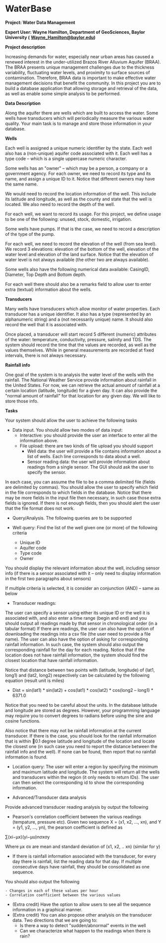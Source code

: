 # WaterBase

**Project: Water Data Management**

**Expert User: Wayne Hamilton, Department of GeoSciences, Baylor University (** [**Wayne\_Hamilton@baylor.edu**](mailto:Wayne_Hamilton@baylor.edu)**)**

**Project description**

Increasing demands for water, especially near urban areas has caused a renewed interest in the under-utilized Brazos River Alluvium Aquifer (BRAA).  The BRAA presents unique management challenges due to the thickness variability, fluctuating water levels, and proximity to surface sources of contamination.  Therefore, BRAA data is important to make effective water management decisions that benefit the community. In this project you are to build a database application that allowing storage and retrieval of the data, as well as enable some simple analysis to be performed.

**Data Description**

Along the aquifer there are wells which are built to access the water. Some wells have transducers which will periodically measure the various water quality. Your main task is to manage and store those information in your database.

**Wells**

Each well is assigned a unique numeric identifier by the state. Each well also has a (non-unique) aquifer code associated with it. Each well has a type code – which is a single uppercase numeric character.

Some wells has an &quot;owner&quot; – which may be a person, a company or a government agency. For each owner, we need to record its type and its name, and assign a unique ID to it. Notice that different owners may have the same name.

We would need to record the location information of the well. This include its latitude and longitude, as well as the county and state that the well is located. We also need to record the depth of the well.

For each well, we want to record its usage. For this project, we define usage to be one of the following: unused, stock, domestic, irrigation.

Some wells have pumps. If that is the case, we need to record a description of the type of the pump.

For each well, we need to record the elevation of the well (from sea level). We record 3 elevations: elevation of the bottom of the well, elevation of the water level and elevation of the land surface. Notice that the elevation of water level is not always available (the other two are always available).

Some wells also have the following numerical data available: CasingID, Diameter, Top Depth and Bottom depth.

For each well there should also be a remarks field to allow user to enter extra (textual) information about the wells.

**Transducers**

Many wells have transducers which allow monitor of water properties. Each transducer has a unique identifier. It also has a type (represented by an alphanumeric string) and a (not necessarily unique) name. It should also record the well that it is associated with.

Once placed, a transducer will start record 5 different (numeric) attributes of the water: temperature, conductivity, pressure, salinity and TDS. The system should record the time that the values are recorded, as well as the values themselves. While in general measurements are recorded at fixed intervals, there is not always necessary.

**Rainfall info**

One goal of the system is to analysis the water level of the wells with the rainfall. The National Weather Service provide information about rainfall in the United States. For now, we can retrieve the actual amount of rainfall at a certain location (latitude, longitude) for a given day. It can also provide the &quot;normal amount of rainfall&quot; for that location for any given day. We will like to store those info.

**Tasks**

Your system should allow the user to achieve the following tasks

- Data input. You should allow two modes of data input:
  - Interactive: you should provide the user an interface to enter all the information above.
  - File upload: there are two kinds of file upload you should support
    - Well data: the user will provide a file contains information about a list of wells. Each line corresponds to data about a well.
    - Sensor reading data: the user will provide information about readings from a single sensor. The GUI should ask the user to specify the sensor.

In each case, you can assume the file to be a comma delimited file (fields are delimited by commas). You should allow the user to specify which field in the file corresponds to which fields in the database. Notice that there may be more fields in the input file then necessary, in such case those extra fields is ignored. If there is not enough fields, then you should alert the user that the file format does not work.

- Query/Analysis. The following queries are to be supported

- Well query: Find the list of the well given one (or more) of the following criteria
    - Unique ID
    - Aquifer code
    - Type code
    - Owner

You should display the relevant information about the well, including sensor info (if there is a sensor associated with it – only need to display information in the first two paragraphs about sensors)

If multiple criteria is selected, it is consider an conjunction (AND) – same as below

- Transducer readings:

The user can specify a sensor using either its unique ID or the well it is associated with, and also enter a time range (begin and end) and you should output all readings made by that sensor in chronological order (in a tabular format)  If there are readings, the user can also have the option of downloading the readings into a csv file (the user need to provide a file name). The user can also have the option of asking for corresponding rainfall information. In such case, the system should also output the corresponding rainfall for the day for each reading. Notice that if the location does not have rainfall information, the system should find the closest location that have rainfall information.

Notice that distance between two points with (latitude, longitude) of (lat1, long1) and (lat2, long2) respectively can be calculated by the following equation (result unit is miles)

- Dist = sin(lat1) \* sin(lat2) + cos(lat1) \* cos(lat2) \* cos(long2 – long1) \* 6371.0

Notice that you need to be careful about the units. In the database latitude and longitude are stored as degrees. However, your programming language may require you to convert degrees to radians before using the sine and cosine functions.

Also notice that there may not be rainfall information at the current transducer. If there is the case, you should look for the rainfall information that is within 0.1 degree latitude and longitude of the location and locate the closest one (in such case you need to report the distance between the rainfall info and the well).  If none can be found, then report that no rainfall information is found.

- Location query: The user will enter a region by specifying the minimum and maximum latitude and longitude. The system will return all the wells and transducers within the region (it only needs to return IDs). The user can then select the corresponding id to show the corresponding information.

- Advanced/Transducer data analysis

Provide advanced transducer reading analysis by output the following

- Pearson&#39;s correlation coefficient between the various readings (tempature, pressure etc). Given two sequence X = (x1, x2, …, xn), and Y = (y1, y2, …, yn), the pearson coefficient is defined as

∑(xi−μx)(yi−μu)nσxσy

   Where μx σx are mean and standard deviation of (x1, x2, .. xn) (similar for y)

- If there is rainfall information associated with the transducer, for every day there is rainfall, list the reading data for that day. If multiple consecutive days have rainfall, they should be consolidated as one sequence.

You should also output the following

    - Changes in each of these values per hour
    - Correlation coefficient between the various values

- (Extra credit) Have the option to allow users to see all the sequence information in a graphical manner.
- (Extra credit) You can also propose other analysis on the transducer data. Two directions that we are going to:
    - Is there a way to detect &quot;sudden/abnormal&quot; events in the well
    - Can we characterize what happen to the readings when there is rain?
